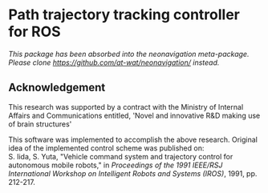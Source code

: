 Path trajectory tracking controller for ROS
====================

*This package has been absorbed into the neonavigation meta-package. Please clone https://github.com/at-wat/neonavigation/ instead.*


Acknowledgement
--------------------

This research was supported by a contract with the Ministry of Internal Affairs and Communications entitled, 'Novel and innovative R&D making use of brain structures'


This software was implemented to accomplish the above research.
Original idea of the implemented control scheme was published on:  
S. Iida, S. Yuta, "Vehicle command system and trajectory control for autonomous mobile robots," in *Proceedings of the 1991 IEEE/RSJ International Workshop on Intelligent Robots and Systems (IROS)*, 1991, pp. 212-217.

